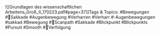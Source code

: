 
![[Grundlagen des wissenschaftlichen Arbeitens_Groß_II_170223.pdf#page=37]]Tags & Topics:
   #Bewegungen
   #Sakkade
   #Augenbewegung
   #Verharren
   #Verharr
   #-Augenbewegungen
   #sakkad
   #Bewegung
   #Scanpath
   #Sakkade
   #Blickpunkt
   #Blickpunkts
   #Pursuit
   #Smooth
   #Verfolgung